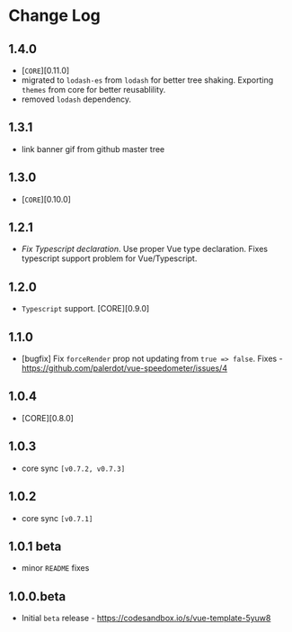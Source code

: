 # Change Log

## 1.4.0
 - [`CORE`][0.11.0]
 - migrated to `lodash-es` from `lodash` for better tree shaking. Exporting `themes` from core for better reusablility.
 - removed `lodash` dependency.

## 1.3.1
- link banner gif from github master tree

## 1.3.0
- [`CORE`][0.10.0]

## 1.2.1
- *Fix Typescript declaration*. Use proper Vue type declaration. Fixes typescript support problem for Vue/Typescript.

## 1.2.0
- `Typescript` support. [CORE][0.9.0]

## 1.1.0
- [bugfix] Fix `forceRender` prop not updating from `true => false`. Fixes - https://github.com/palerdot/vue-speedometer/issues/4

## 1.0.4
- [CORE][0.8.0]

## 1.0.3
- core sync `[v0.7.2, v0.7.3]`

## 1.0.2
- core sync `[v0.7.1]`

## 1.0.1 beta
- minor `README` fixes
## 1.0.0.beta
- Initial `beta` release - https://codesandbox.io/s/vue-template-5yuw8